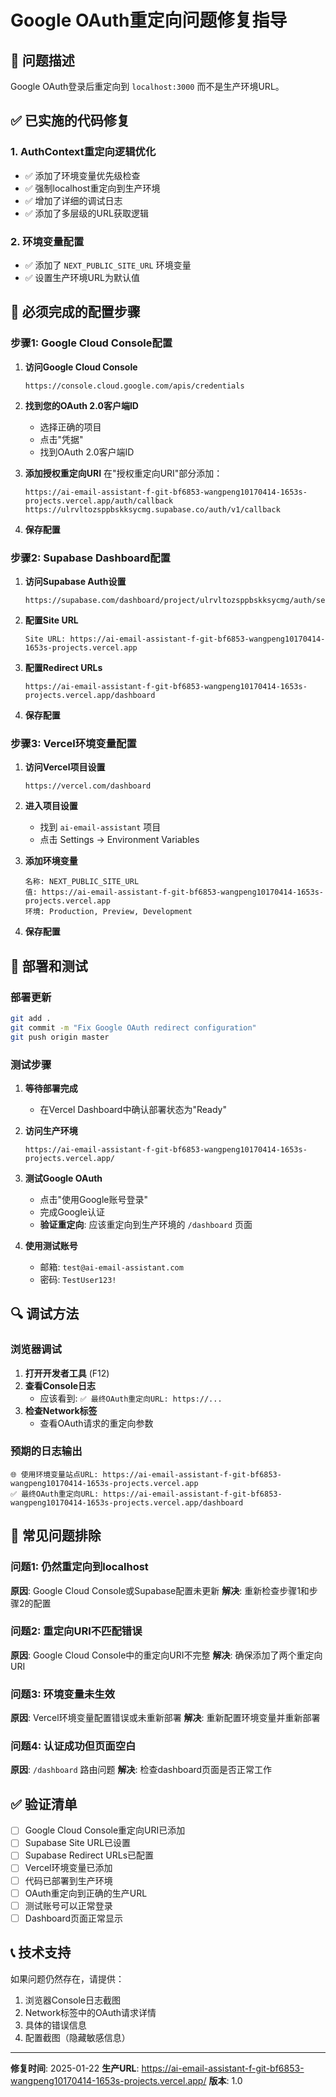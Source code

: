 # Google OAuth重定向问题修复指导

## 🚨 问题描述
Google OAuth登录后重定向到 `localhost:3000` 而不是生产环境URL。

## ✅ 已实施的代码修复

### 1. AuthContext重定向逻辑优化
- ✅ 添加了环境变量优先级检查
- ✅ 强制localhost重定向到生产环境
- ✅ 增加了详细的调试日志
- ✅ 添加了多层级的URL获取逻辑

### 2. 环境变量配置
- ✅ 添加了 `NEXT_PUBLIC_SITE_URL` 环境变量
- ✅ 设置生产环境URL为默认值

## 🔧 必须完成的配置步骤

### 步骤1: Google Cloud Console配置

1. **访问Google Cloud Console**
   ```
   https://console.cloud.google.com/apis/credentials
   ```

2. **找到您的OAuth 2.0客户端ID**
   - 选择正确的项目
   - 点击"凭据"
   - 找到OAuth 2.0客户端ID

3. **添加授权重定向URI**
   在"授权重定向URI"部分添加：
   ```
   https://ai-email-assistant-f-git-bf6853-wangpeng10170414-1653s-projects.vercel.app/auth/callback
   https://ulrvltozsppbskksycmg.supabase.co/auth/v1/callback
   ```

4. **保存配置**

### 步骤2: Supabase Dashboard配置

1. **访问Supabase Auth设置**
   ```
   https://supabase.com/dashboard/project/ulrvltozsppbskksycmg/auth/settings
   ```

2. **配置Site URL**
   ```
   Site URL: https://ai-email-assistant-f-git-bf6853-wangpeng10170414-1653s-projects.vercel.app
   ```

3. **配置Redirect URLs**
   ```
   https://ai-email-assistant-f-git-bf6853-wangpeng10170414-1653s-projects.vercel.app/dashboard
   ```

4. **保存配置**

### 步骤3: Vercel环境变量配置

1. **访问Vercel项目设置**
   ```
   https://vercel.com/dashboard
   ```

2. **进入项目设置**
   - 找到 `ai-email-assistant` 项目
   - 点击 Settings → Environment Variables

3. **添加环境变量**
   ```
   名称: NEXT_PUBLIC_SITE_URL
   值: https://ai-email-assistant-f-git-bf6853-wangpeng10170414-1653s-projects.vercel.app
   环境: Production, Preview, Development
   ```

4. **保存配置**

## 🚀 部署和测试

### 部署更新
```bash
git add .
git commit -m "Fix Google OAuth redirect configuration"
git push origin master
```

### 测试步骤

1. **等待部署完成**
   - 在Vercel Dashboard中确认部署状态为"Ready"

2. **访问生产环境**
   ```
   https://ai-email-assistant-f-git-bf6853-wangpeng10170414-1653s-projects.vercel.app/
   ```

3. **测试Google OAuth**
   - 点击"使用Google账号登录"
   - 完成Google认证
   - **验证重定向**: 应该重定向到生产环境的 `/dashboard` 页面

4. **使用测试账号**
   - 邮箱: `test@ai-email-assistant.com`
   - 密码: `TestUser123!`

## 🔍 调试方法

### 浏览器调试
1. **打开开发者工具** (F12)
2. **查看Console日志**
   - 应该看到: `✅ 最终OAuth重定向URL: https://...`
3. **检查Network标签**
   - 查看OAuth请求的重定向参数

### 预期的日志输出
```
🌐 使用环境变量站点URL: https://ai-email-assistant-f-git-bf6853-wangpeng10170414-1653s-projects.vercel.app
✅ 最终OAuth重定向URL: https://ai-email-assistant-f-git-bf6853-wangpeng10170414-1653s-projects.vercel.app/dashboard
```

## 🚨 常见问题排除

### 问题1: 仍然重定向到localhost
**原因**: Google Cloud Console或Supabase配置未更新
**解决**: 重新检查步骤1和步骤2的配置

### 问题2: 重定向URI不匹配错误
**原因**: Google Cloud Console中的重定向URI不完整
**解决**: 确保添加了两个重定向URI

### 问题3: 环境变量未生效
**原因**: Vercel环境变量配置错误或未重新部署
**解决**: 重新配置环境变量并重新部署

### 问题4: 认证成功但页面空白
**原因**: `/dashboard` 路由问题
**解决**: 检查dashboard页面是否正常工作

## ✅ 验证清单

- [ ] Google Cloud Console重定向URI已添加
- [ ] Supabase Site URL已设置
- [ ] Supabase Redirect URLs已配置
- [ ] Vercel环境变量已添加
- [ ] 代码已部署到生产环境
- [ ] OAuth重定向到正确的生产URL
- [ ] 测试账号可以正常登录
- [ ] Dashboard页面正常显示

## 📞 技术支持

如果问题仍然存在，请提供：
1. 浏览器Console日志截图
2. Network标签中的OAuth请求详情
3. 具体的错误信息
4. 配置截图（隐藏敏感信息）

---
**修复时间**: 2025-01-22
**生产URL**: https://ai-email-assistant-f-git-bf6853-wangpeng10170414-1653s-projects.vercel.app/
**版本**: 1.0
